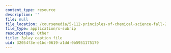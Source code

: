 ```yaml
---
content_type: resource
description: ''
file: null
file_location: /coursemedia/5-112-principles-of-chemical-science-fall-2005/32054f3ee1bc0619a1dd0b5951175179_9Cl8mj5VIHA.srt
file_type: application/x-subrip
resourcetype: Other
title: 3play caption file
uid: 32054f3e-e1bc-0619-a1dd-0b5951175179
---
```

